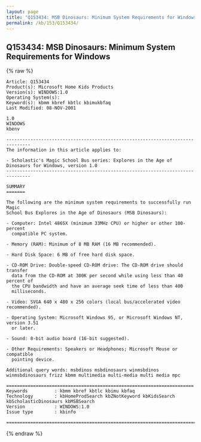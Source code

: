 ```yaml
---
layout: page
title: "Q153434: MSB Dinosaurs: Minimum System Requirements for Windows"
permalink: /kb/153/Q153434/
---
```


## Q153434: MSB Dinosaurs: Minimum System Requirements for Windows

{% raw %}

	Article: Q153434
	Product(s): Microsoft Home Kids Products
	Version(s): WINDOWS:1.0
	Operating System(s): 
	Keyword(s): kbmm kbref kbtlc kbimukbfaq
	Last Modified: 08-NOV-2001
	
	1.0
	WINDOWS
	kbenv
	
	-------------------------------------------------------------------------------
	The information in this article applies to:
	
	- Scholastic's Magic School Bus series: Explores in the Age of Dinosaurs for Windows, version 1.0 
	-------------------------------------------------------------------------------
	
	SUMMARY
	=======
	
	The following are the minimum system requirements to successfully run Magic
	School Bus Explores in the Age of Dinosaurs (MSB Dinosaurs):
	
	- Computer: Intel 486SX (minimum 33MHz CPU) or higher or other 100-percent
	  compatible PC system.
	
	- Memory (RAM): Minimum of 8 MB RAM (16 MB recommended).
	
	- Hard Disk Space: 6 MB of free hard disk space.
	
	- CD-ROM Drive: Double-speed CD-ROM drive: The CD-ROM drive should transfer
	  data from the CD-ROM at 300K per second while using less than 40 percent of
	  the CPU bandwidth and have an average seek time of less than 400
	  milliseconds.
	
	- Video: SVGA 640 x 480 x 256 colors (local bus/accelerated video recommended).
	
	- Operating System: Microsoft Windows 95, or Microsoft Windows NT, version 3.51
	  or later.
	
	- Sound: 8-bit audio board (16-bit suggested).
	
	- Other Requirements: Speakers or Headphones; Microsoft Mouse or compatible
	  pointing device.
	
	Additional query words: msbdinos msbdinosaurs winmsbdinos winmsbdinosaurs frizz kbmm multimedia multi-media multi media mpc
	
	======================================================================
	Keywords          : kbmm kbref kbtlc kbimu kbfaq
	Technology        : kbHomeProdSearch kbZNotKeyword kbKidsSearch kbScholasticDinosaurs kbMSBSearch
	Version           : WINDOWS:1.0
	Issue type        : kbinfo
	
	=============================================================================
	

{% endraw %}
